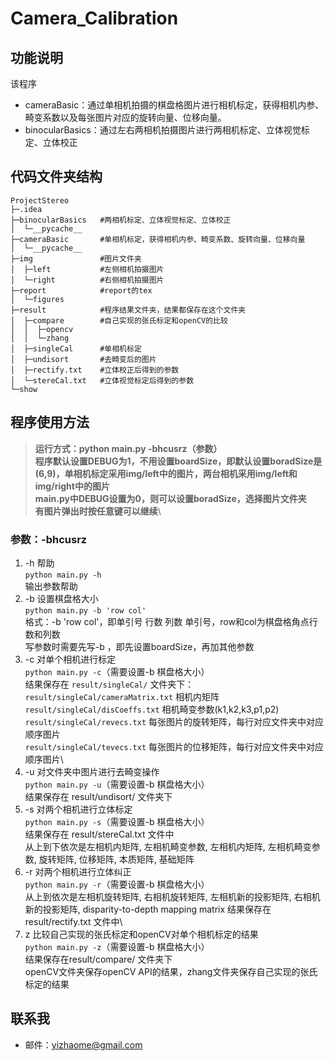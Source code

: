 # Camera_Calibration
## 功能说明
该程序
* cameraBasic：通过单相机拍摄的棋盘格图片进行相机标定，获得相机内参、畸变系数以及每张图片对应的旋转向量、位移向量。
* binocularBasics：通过左右两相机拍摄图片进行两相机标定、立体视觉标定、立体校正
## 代码文件夹结构
```
ProjectStereo 
├─.idea
├─binocularBasics   #两相机标定、立体视觉标定、立体校正
│  └─__pycache__
├─cameraBasic       #单相机标定，获得相机内参、畸变系数、旋转向量、位移向量
│  └─__pycache__
├─img               #图片文件夹
│  ├─left           #左侧相机拍摄图片
│  └─right          #右侧相机拍摄图片
├─report            #report的tex
│  └─figures
├─result            #程序结果文件夹，结果都保存在这个文件夹
│  ├─compare        #自己实现的张氏标定和openCV的比较
│  │  ├─opencv
│  │  └─zhang
│  ├─singleCal      #单相机标定
│  ├─undisort       #去畸变后的图片
│  ├─rectify.txt    #立体校正后得到的参数
│  └─stereCal.txt   #立体视觉标定后得到的参数
└─show              
```
## 程序使用方法
>**运行方式：python main.py -bhcusrz（参数）**\
>**程序默认设置DEBUG为1，不用设置boardSize，即默认设置boradSize是(6,9)，单相机标定采用img/left中的图片，两台相机采用img/left和img/right中的图片**\
>**main.py中DEBUG设置为0，则可以设置boradSize，选择图片文件夹**\
>**有图片弹出时按任意键可以继续**\

### 参数：-bhcusrz
1. -h 帮助\
`python main.py -h`\
输出参数帮助
2. -b 设置棋盘格大小\
`python main.py -b 'row col'`\
格式：-b 'row col'，即单引号 行数 列数 单引号，row和col为棋盘格角点行数和列数\
写参数时需要先写-b ，即先设置boardSize，再加其他参数
3. -c 对单个相机进行标定\
`python main.py -c`（需要设置-b 棋盘格大小）\
结果保存在 `result/singleCal/` 文件夹下：\
`result/singleCal/cameraMatrix.txt` 相机内矩阵\
`result/singleCal/disCoeffs.txt` 相机畸变参数(k1,k2,k3,p1,p2)\
`result/singleCal/revecs.txt` 每张图片的旋转矩阵，每行对应文件夹中对应顺序图片\
`result/singleCal/tevecs.txt` 每张图片的位移矩阵，每行对应文件夹中对应顺序图片\
4. -u 对文件夹中图片进行去畸变操作\
`python main.py -u`（需要设置-b 棋盘格大小）\
结果保存在 result/undisort/ 文件夹下
5. -s 对两个相机进行立体标定\
`python main.py -s`（需要设置-b 棋盘格大小）\
结果保存在 result/stereCal.txt 文件中\
从上到下依次是左相机内矩阵, 左相机畸变参数, 左相机内矩阵, 左相机畸变参数, 旋转矩阵, 位移矩阵, 本质矩阵, 基础矩阵
6. -r 对两个相机进行立体纠正\
`python main.py -r`（需要设置-b 棋盘格大小）\
从上到依次是左相机旋转矩阵, 右相机旋转矩阵, 左相机新的投影矩阵, 右相机新的投影矩阵, disparity-to-depth mapping matrix
结果保存在 result/rectify.txt 文件中\
7. z 比较自己实现的张氏标定和openCV对单个相机标定的结果\
`python main.py -z`（需要设置-b 棋盘格大小）\
结果保存在result/compare/ 文件夹下\
openCV文件夹保存openCV API的结果，zhang文件夹保存自己实现的张氏标定的结果

## 联系我
* 邮件：yizhaome@gmail.com
